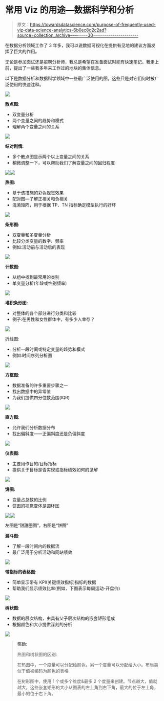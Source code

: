 # 常用 Viz 的用途—数据科学和分析

> 原文：<https://towardsdatascience.com/purpose-of-frequently-used-viz-data-science-analytics-6b0ec8d2c2ad?source=collection_archive---------30----------------------->

在数据分析领域工作了 3 年多，我可以说数据可视化在提供有见地的建议方面发挥了巨大的作用。

无论是参加面试还是招聘分析师，我总是希望在准备面试时能有快速笔记。我走上前，提出了一些我多年来工作过的地块的集体信息。

以下是数据分析和数据科学领域中一些最广泛使用的图。这些只是对它们何时被广泛使用的快速注释。

![](img/b66d21b4921f40bf8f94f2248eb0b8c8.png)

**散点图:**

*   双变量分析
*   两个变量之间的趋势和模式
*   理解两个变量之间的关系

![](img/de21d3013d10f04dd162e82afcb2705b.png)

**结对剧情:**

*   多个散点图显示两个以上变量之间的关系
*   稍微调整一下，可以帮助我们了解变量之间的回归程度

![](img/5f9e80cbdd05a008fb2b728bd334ae01.png)![](img/c767b7d1b5685ec2a34412719ad6a9e6.png)

**热图:**

*   基于该措施的彩色视觉效果
*   配对图—了解正相关和负相关
*   混淆矩阵，用于根据 TP、TN 指标确定模型执行的好坏

![](img/4896b4cb28b81d9adfeda24db58fbe7a.png)

**条形图:**

*   双变量和多变量分析
*   比较分类变量的数字、频率
*   例如:活动前与活动后的表现

![](img/f1d779f91a611b01436f643b44944fb6.png)

**计数图:**

*   从组中找到最常用的类别
*   单变量分析(年龄或性别频率)

![](img/d3c6b8e776e30170f90933e7d0a417dc.png)

**堆积条形图:**

*   对整体的各个部分进行分类和比较
*   例子:在男性和女性群体中，有多少人幸存？

![](img/8f69ea48acaf6b67dc1aca83401ff18e.png)

折线图:

*   分析一段时间或特定变量的趋势和模式
*   例如:时间序列分析图

![](img/0745438c00d4bbc2b2fa940e4e5f75d7.png)

**方框图:**

*   数据准备的许多重要步骤之一
*   找出数据中的异常值
*   为我们提供四分位数范围(IQR)

![](img/21b1ca0f113619b27c369ac90d2668ae.png)

**直方图:**

*   允许我们分析数据分布
*   找出偏斜度——正偏斜度还是负偏斜度

![](img/dd6cccf14286c4c6767eca7112c78616.png)

**仪表图:**

*   主要用作目的/目标指标
*   提供关于目标是否实现或指标绩效如何的见解

![](img/20eb56c954b7111d2d737c4383e47e21.png)

**饼图:**

*   变量占总数的比例
*   饼图的视觉变体是圆环图

![](img/4cb1c31dd0f70081206973846ae3d784.png)![](img/806c3afe128ce9d8845f09dbbe5acf0f.png)

左图是“甜甜圈图”，右图是“饼图”

**漏斗图:**

*   了解一段时间内的数据流
*   最广泛用于分析活动和网站绩效

![](img/a9a51612bea798c9ef1ff51087c5bcae.png)

**带指标的表格图:**

*   简单显示带有 KPI(关键绩效指标)指标的数据
*   帮助我们显示绩效比率(例如，下图表示每周运动-开盘价)

![](img/6620f411368597f14b42611b9d71e466.png)

**树状图:**

*   数据的层次结构，由具有父子层次结构的嵌套矩形组成
*   根据颜色和大小提供深刻的分析

![](img/5775a6a3ad4d9b15f7de1be970055a23.png)

> **奖励:**
> 
> 热图和树状图的区别:
> 
> 在热图中，一个度量可以分配给颜色，另一个度量可以分配给大小。布局类似于值被编码为颜色的表格
> 
> 在树形图中，使用 1 个或多个维度&最多 2 个度量来创建。节点越大，值就越大。这些嵌套矩形的大小从图表的左上角到右下角，最大的位于左上角，最小的位于右下角。